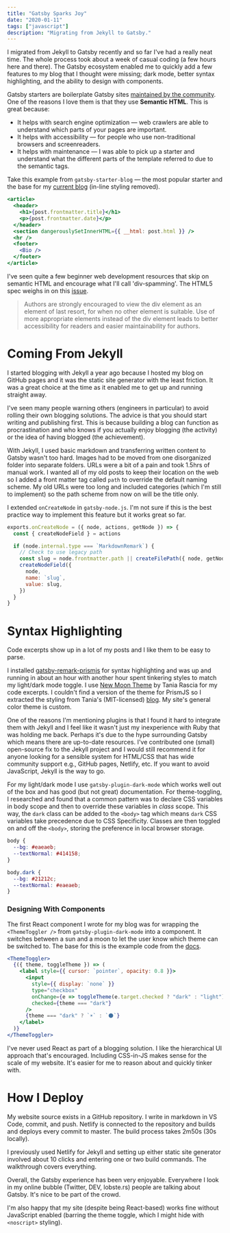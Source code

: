 ```yaml
---
title: "Gatsby Sparks Joy"
date: "2020-01-11"
tags: ["javascript"]
description: "Migrating from Jekyll to Gatsby."
---
```


I migrated from Jekyll to Gatsby recently and so far I've had a really neat time. The whole process took about a week of casual coding (a few hours here and there). The Gatsby ecosystem enabled me to quickly add a few features to my blog that I thought were missing; dark mode, better syntax highlighting, and the ability to design with components.

Gatsby starters are boilerplate Gatsby sites [maintained by the community](https://www.gatsbyjs.org/docs/starters/). One of the reasons I love them is that they use **Semantic HTML**. This is great because:

- It helps with search engine optimization — web crawlers are able to understand which parts of your pages are important.
- It helps with accessibility — for people who use non-traditional browsers and screenreaders.
- It helps with maintenance — I was able to pick up a starter and understand what the different parts of the template referred to due to the semantic tags.

Take this example from `gatsby-starter-blog` — the most popular starter and the base for my [current blog](https://healeycodes.com) (in-line styling removed).

```jsx
<article>
  <header>
    <h1>{post.frontmatter.title}</h1>
    <p>{post.frontmatter.date}</p>
  </header>
  <section dangerouslySetInnerHTML={{ __html: post.html }} />
  <hr />
  <footer>
    <Bio />
  </footer>
</article>
```

I've seen quite a few beginner web development resources that skip on semantic HTML and encourage what I'll call 'div-spamming'. The HTML5 spec weighs in on this [issue](https://html.spec.whatwg.org/multipage/grouping-content.html#the-div-element).

> Authors are strongly encouraged to view the div element as an element of last resort, for when no other element is suitable. Use of more appropriate elements instead of the div element leads to better accessibility for readers and easier maintainability for authors.

# Coming From Jekyll

I started blogging with Jekyll a year ago because I hosted my blog on GitHub pages and it was the static site generator with the least friction. It was a great choice at the time as it enabled me to get up and running straight away.

I've seen many people warning others (engineers in particular) to avoid rolling their own blogging solutions. The advice is that you should start writing and publishing first. This is because building a blog can function as procrastination and who knows if you actually enjoy blogging (the activity) or the idea of having blogged (the achievement).

With Jekyll, I used basic markdown and transferring written content to Gatsby wasn't too hard. Images had to be moved from one disorganized folder into separate folders. URLs were a bit of a pain and took 1.5hrs of manual work. I wanted all of my old posts to keep their location on the web so I added a front matter tag called `path` to override the default naming scheme. My old URLs were too long and included categories (which I'm still to implement) so the path scheme from now on will be the title only.

I extended `onCreateNode` in `gatsby-node.js`. I'm not sure if this is the best practice way to implement this feature but it works great so far. 

```js
exports.onCreateNode = ({ node, actions, getNode }) => {
  const { createNodeField } = actions

  if (node.internal.type === `MarkdownRemark`) {
    // Check to use legacy path
    const slug = node.frontmatter.path || createFilePath({ node, getNode })
    createNodeField({
      node,
      name: `slug`,
      value: slug,
    })
  }
}
```

# Syntax Highlighting

Code excerpts show up in a lot of my posts and I like them to be easy to parse.

I installed [gatsby-remark-prismjs](https://www.gatsbyjs.org/packages/gatsby-remark-prismjs/) for syntax highlighting and was up and running in about an hour with another hour spent tinkering styles to match my light/dark mode toggle. I use [New Moon Theme](https://github.com/taniarascia/new-moon) by Tania Rascia for my code excerpts. I couldn't find a version of the theme for PrismJS so I extracted the styling from Tania's (MIT-licensed) [blog](https://www.taniarascia.com/). My site's general color theme is custom.

One of the reasons I'm mentioning plugins is that I found it hard to integrate them with Jekyll and I feel like it wasn't just my inexperience with Ruby that was holding me back. Perhaps it's due to the hype surrounding Gatsby which means there are up-to-date resources. I've contributed one (small) open-source fix to the Jekyll project and I would still recommend it for anyone looking for a sensible system for HTML/CSS that has wide community support e.g., GitHub pages, Netlify, etc. If you want to avoid JavaScript, Jekyll is the way to go.

For my light/dark mode I use `gatsby-plugin-dark-mode` which works well out of the box and has good (but not great) documentation. For theme-toggling, I researched and found that a common pattern was to declare CSS variables in body scope and then to override these variables in _class_ scope. This way, the `dark` class can be added to the `<body>` tag which means `dark` CSS variables take precedence due to CSS Specificity. Classes are then toggled on and off the `<body>`, storing the preference in local browser storage.

```css
body {
  --bg: #eaeaeb;
  --textNormal: #414158;
}

body.dark {
  --bg: #21212c;
  --textNormal: #eaeaeb;
}
```

### Designing With Components

The first React component I wrote for my blog was for wrapping the `<ThemeToggler />` from `gatsby-plugin-dark-mode` into a component. It switches between a sun and a moon to let the user know which theme can be switched to. The base for this is the example code from the [docs](https://www.gatsbyjs.org/packages/gatsby-plugin-dark-mode/).

```jsx
<ThemeToggler>
  {({ theme, toggleTheme }) => (
    <label style={{ cursor: `pointer`, opacity: 0.8 }}>
      <input
        style={{ display: `none` }}
        type="checkbox"
        onChange={e => toggleTheme(e.target.checked ? "dark" : "light")}
        checked={theme === "dark"}
      />
      {theme === "dark" ? `☀️` : `🌑`}
    </label>
  )}
</ThemeToggler>
```

I've never used React as part of a blogging solution. I like the hierarchical UI approach that's encouraged. Including CSS-in-JS makes sense for the scale of my website. It's easier for me to reason about and quickly tinker with.

# How I Deploy

My website source exists in a GitHub repository. I write in markdown in VS Code, commit, and push. Netlify is connected to the repository and builds and deploys every commit to master. The build process takes 2m50s (30s locally).

I previously used Netlify for Jekyll and setting up either static site generator involved about 10 clicks and entering one or two build commands. The walkthrough covers everything.

Overall, the Gatsby experience has been very enjoyable. Everywhere I look in my online bubble (Twitter, DEV, lobste.rs) people are talking about Gatsby. It's nice to be part of the crowd.

I'm also happy that my site (despite being React-based) works fine without JavaScript enabled (barring the theme toggle, which I might hide with `<noscript>` styling).
